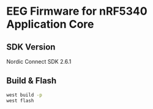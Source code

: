 # EEG Firmware for nRF5340 Application Core

## SDK Version

Nordic Connect SDK 2.6.1

## Build & Flash

```bash
west build -p
west flash
```
